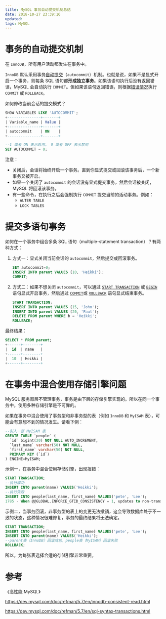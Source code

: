 ```yaml
---
title: MySQL 事务自动提交机制总结
date: 2018-10-27 23:39:16
updated:
tags: MySQL
---
```


# 事务的自动提交机制

在 `InnoDB`，所有用户活动都发生在事务中。

`InnoDB` 默认采用事务[自动提交](https://dev.mysql.com/doc/refman/5.7/en/server-system-variables.html#sysvar_autocommit)（`autocommit`）机制。也就是说，如果不是显式开启一个事务，则每条 SQL 语句都**形成独立事务**。如果该语句执行后没有返回错误，MySQL 会自动执行 `COMMIT`。但如果该语句返回错误，则根据[错误情况](https://dev.mysql.com/doc/refman/5.7/en/innodb-error-handling.html)执行 `COMMIT` 或 `ROLLBACK`。

如何修改当前会话的提交模式？

```sql
SHOW VARIABLES LIKE 'AUTOCOMMIT';
+---------------+-------+
| Variable_name | Value |
+---------------+-------+
| autocommit    | ON    |
+---------------+-------+

--1 或者 ON 表示启用， 0 或者 OFF 表示禁用
SET AUTOCOMMIT = 0;
```

注意：

* 关闭后，会话将始终开启一个事务。直到你显式提交或回滚该事务后，一个新事务又被开启。
* 如果一个关闭了 `autocommit` 的会话没有显式提交事务，然后会话被关闭，MySQL 将回滚该事务。
* 有一些命令，在执行之后会强制执行 `COMMIT` 提交当前的活动事务。例如：
  - `ALTER TABLE`
  - `LOCK TABLES`

# 提交多语句事务

如何在一个事务中组合多条 SQL 语句（multiple-statement transaction）？有两种方式：

1. 方式一：显式关闭当前会话的 `autocommit`，然后提交或回滚事务。

   ```sql
   SET autocommit=0;
   INSERT INTO parent VALUES (10, 'Heikki');
   COMMIT;
   ```

2. 方式二：如果不想关闭 `autocommit`，可以通过 [`START TRANSACTION`](https://dev.mysql.com/doc/refman/5.7/en/commit.html) 或 [`BEGIN`](https://dev.mysql.com/doc/refman/5.7/en/commit.html) 语句显式开启事务，然后通过 [`COMMIT`](https://dev.mysql.com/doc/refman/5.7/en/commit.html)或 [`ROLLBACK`](https://dev.mysql.com/doc/refman/5.7/en/commit.html) 语句显式结束事务。

   ```sql
   START TRANSACTION;
   INSERT INTO parent VALUES (15, 'John');
   INSERT INTO parent VALUES (20, 'Paul');
   DELETE FROM parent WHERE b = 'Heikki';
   ROLLBACK;
   ```

最终结果：

```sql
SELECT * FROM parent;
+------+--------+
|  id  | name   |
+------+--------+
|  10  | Heikki |
+------+--------+
```

# 在事务中混合使用存储引擎问题

MySQL 服务器层不管理事务，事务是由下层的存储引擎实现的。所以在同一个事务中，使用多种存储引擎是不可靠的。

如果在事务中混合使用了事务型和非事务型的表（例如 `InnoDB` 和 `MyISAM` 表），可能会有意想不到的情况发生。请看下例：

```sql
--引入一张 MyISAM 表
CREATE TABLE `people` (
  `id` bigint(20) NOT NULL AUTO_INCREMENT,
  `last_name` varchar(50) NOT NULL,
  `first_name` varchar(50) NOT NULL,
  PRIMARY KEY (`id`)
) ENGINE=MyISAM;
```

示例一，在事务中混合使用存储引擎，出现报错：

```sql
START TRANSACTION;
--执行成功
INSERT INTO parent(name) VALUES('Heikki');
--执行失败
INSERT INTO people(last_name, first_name) VALUES('pete', 'Lee');
1785 - When @@GLOBAL.ENFORCE_GTID_CONSISTENCY = 1, updates to non-transactional tables can only be done in either autocommitted statements or single-statement transactions, and never in the same statement as updates to transactional tables.
```

示例二，当事务回滚，非事务型的表上的变更无法撤销，这会导致数据库处于不一致的状态，这种情况很难修复，事务的最终结果将无法确定。

```sql
START TRANSACTION;
INSERT INTO people(last_name, first_name) VALUES('pete', 'Lee');
INSERT INTO parent(name) VALUES('Heikki');
--parent表（InnoDB）回滚成功，people表（MyISAM）回滚失败
ROLLBACK;
```

所以，为每张表选择合适的存储引擎非常重要。

# 参考

《高性能 MySQL》

https://dev.mysql.com/doc/refman/5.7/en/innodb-consistent-read.html

https://dev.mysql.com/doc/refman/5.7/en/sql-syntax-transactions.html